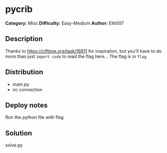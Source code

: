 # pycrib
**Category:** Misc
**Difficulty:** Easy-Medium
**Author:** Eth007

## Description

Thanks to https://ctftime.org/task/16811 for inspiration, but you'll have to do more than just `import code` to read the flag here... The flag is in `flag`.

## Distribution

- main.py
- nc connection

## Deploy notes

Run the python file with flag

## Solution

solve.py
